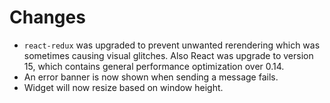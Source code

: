 # Changes
- `react-redux` was upgraded to prevent unwanted rerendering which was sometimes causing visual glitches. Also React was upgrade to version 15, which contains general performance optimization over 0.14.
- An error banner is now shown when sending a message fails.
- Widget will now resize based on window height.
